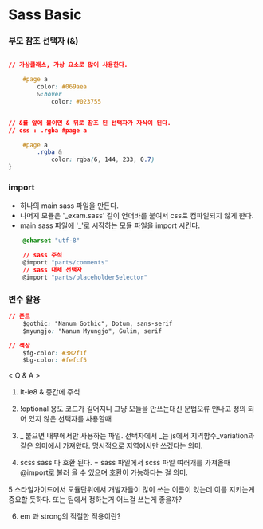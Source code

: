 # Sass Basic 

### 부모 참조 선택자 (&)

```css

// 가상클래스, 가상 요소로 많이 사용한다.

	#page a
		color: #069aea
		&:hover
			color: #023755


// &를 앞에 붙이면 & 뒤로 참조 된 선택자가 자식이 된다.
// css : .rgba #page a 

	#page a
		.rgba &
			color: rgba(6, 144, 233, 0.7)
}
```

### import
- 하나의 main sass 파일을 만든다.
- 나머지 모듈은 '_exam.sass' 같이 언더바를 붙여서 css로 컴파일되지 않게 한다.
- main sass 파일에 '_'로 시작하는 모듈 파일을 import 시킨다.

```css
	@charset "utf-8"

	// sass 주석
	@import "parts/comments"
	// sass 대체 선택자
	@import "parts/placeholderSelector"
```

### 변수 활용 

```css
// 폰트
	$gothic: "Nanum Gothic", Dotum, sans-serif
	$myungjo: "Nanum Myungjo", Gulim, serif

// 색상
	$fg-color: #382f1f
	$bg-color: #fefcf5
```


< Q & A >

1. lt-ie8 & 중간에 주석

2. !optional 용도
코드가 길어지니 
그냥 모듈을 안쓰는대신 문법오류 안나고 정의 되어 있지 않은 선택자를 사용할때 

3. _ 붙으면 내부에서만 사용하는 파일.
선택자에서 _는 
js에서 지역함수_variation과 같은 의미에서 가져왔다.
명시적으로 지역에서만 쓰겠다는 의미.

4. scss sass 다 호환 된다.
= sass 파일에서 scss 파일 여러개를 가져올때 @import로 불러 올 수 있으며 호환이 가능하다는 걸 의미.

5 스타일가이드에서
모듈단위에서 개발자들이 많이 쓰는 이름이 있는데 
이를 지키는게 중요할 듯하다.
또는 팀에서 정하는거 
어느걸 쓰는게 좋을까?

6. em 과 strong의 적절한 적용이란? 
